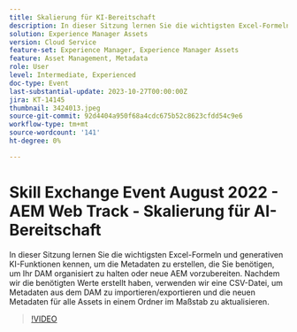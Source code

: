 ```yaml
---
title: Skalierung für KI-Bereitschaft
description: In dieser Sitzung lernen Sie die wichtigsten Excel-Formeln und generativen KI-Funktionen kennen, um die Metadaten zu erstellen, die Sie benötigen, um Ihr DAM organisiert zu halten oder neue AEM vorzubereiten. Nachdem wir die benötigten Werte erstellt haben, verwenden wir eine CSV-Datei, um Metadaten aus dem DAM zu importieren/exportieren und die neuen Metadaten für alle Assets in einem Ordner im Maßstab zu aktualisieren.
solution: Experience Manager Assets
version: Cloud Service
feature-set: Experience Manager, Experience Manager Assets
feature: Asset Management, Metadata
role: User
level: Intermediate, Experienced
doc-type: Event
last-substantial-update: 2023-10-27T00:00:00Z
jira: KT-14145
thumbnail: 3424013.jpeg
source-git-commit: 92d4404a950f68a4cdc675b52c8623cfdd54c9e6
workflow-type: tm+mt
source-wordcount: '141'
ht-degree: 0%

---
```



# Skill Exchange Event August 2022 - AEM Web Track - Skalierung für AI-Bereitschaft

In dieser Sitzung lernen Sie die wichtigsten Excel-Formeln und generativen KI-Funktionen kennen, um die Metadaten zu erstellen, die Sie benötigen, um Ihr DAM organisiert zu halten oder neue AEM vorzubereiten. Nachdem wir die benötigten Werte erstellt haben, verwenden wir eine CSV-Datei, um Metadaten aus dem DAM zu importieren/exportieren und die neuen Metadaten für alle Assets in einem Ordner im Maßstab zu aktualisieren.

>[!VIDEO](https://video.tv.adobe.com/v/3424013/?learn=on)